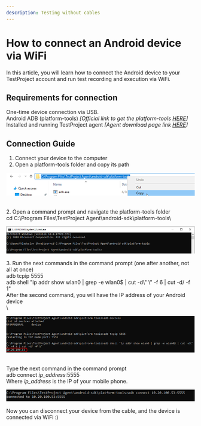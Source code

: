```yaml
---
description: Testing without cables
---
```


# How to connect an Android device via WiFi

In this article, you will learn how to connect the Android device to your TestProject account and run test recording and execution via WiFi.

## Requirements for connection  <a href="#requirements-for-connection" id="requirements-for-connection"></a>

One-time device connection via USB.\
Android ADB (platform-tools) _\[Official link to get the platform-tools_ [_HERE_](https://developer.android.com/studio/releases/platform-tools)_]_\
Installed and running TestProject agent _\[Agent download page link_ [_HERE_](https://app.testproject.io/#/download)_]_

## Connection Guide <a href="#connection-guide" id="connection-guide"></a>

1. Connect your device to the computer
2. Open a platform-tools folder and copy its path

![](<../../.gitbook/assets/image (532) (1).png>)

\
&#x20; 2\. Open a command prompt and navigate the platform-tools folder\
cd C:\Program Files\TestProject Agent\android-sdk\platform-tools\


![](<../../.gitbook/assets/image (465) (1).png>)

3\. Run the next commands in the command prompt (one after another, not all at once)\
adb tcpip 5555\
adb shell "ip addr show wlan0 | grep -e wlan0$ | cut -d\\" \\" -f 6 | cut -d/ -f 1"\
After the second command, you will have the IP address of your Android device\
\


![](<../../.gitbook/assets/image (541) (1).png>)

\
Type the next command in the command prompt\
adb connect _ip\_address_:5555\
Where _ip\_address_ is the IP of your mobile phone.

![](<../../.gitbook/assets/image (558).png>)

Now you can disconnect your device from the cable, and the device is connected via WiFi :)

